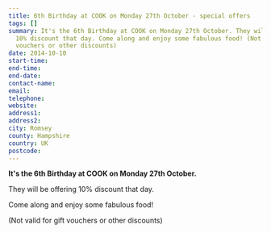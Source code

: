```yaml
---
title: 6th Birthday at COOK on Monday 27th October - special offers
tags: []
summary: It's the 6th Birthday at COOK on Monday 27th October. They will be offering
  10% discount that day. Come along and enjoy some fabulous food! (Not valid for gift
  vouchers or other discounts)
date: 2014-10-10
start-time: 
end-time: 
end-date: 
contact-name: 
email: 
telephone: 
website: 
address1: 
address2: 
city: Romsey
county: Hampshire
country: UK
postcode: 
---
```

 **It's the 6th Birthday at COOK on Monday 27th October.**

They will be offering 10% discount that day.

Come along and enjoy some fabulous food!

(Not valid for gift vouchers or other discounts)


